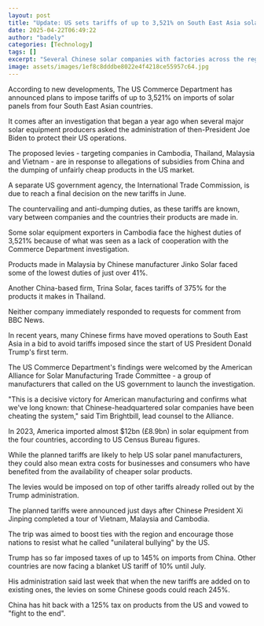 ```yaml
---
layout: post
title: "Update: US sets tariffs of up to 3,521% on South East Asia solar panels"
date: 2025-04-22T06:49:22
author: "badely"
categories: [Technology]
tags: []
excerpt: "Several Chinese solar companies with factories across the region could face steep new tariffs."
image: assets/images/1ef8c8dddbe8022e4f4218ce55957c64.jpg
---
```


According to new developments, The US Commerce Department has announced plans to impose tariffs of up to 3,521% on imports of solar panels from four South East Asian countries.

It comes after an investigation that began a year ago when several major solar equipment producers asked the administration of then-President Joe Biden to protect their US operations. 

The proposed levies - targeting companies in Cambodia, Thailand, Malaysia and Vietnam - are in response to allegations of subsidies from China and the dumping of unfairly cheap products in the US market.

A separate US government agency, the International Trade Commission, is due to reach a final decision on the new tariffs in June.

The countervailing and anti-dumping duties, as these tariffs are known, vary between companies and the countries their products are made in.

Some solar equipment exporters in Cambodia face the highest duties of 3,521% because of what was seen as a lack of cooperation with the Commerce Department investigation.

Products made in Malaysia by Chinese manufacturer Jinko Solar faced some of the lowest duties of just over 41%.

Another China-based firm, Trina Solar, faces tariffs of 375% for the products it makes in Thailand.

Neither company immediately responded to requests for comment from BBC News.

In recent years, many Chinese firms have moved operations to South East Asia in a bid to avoid tariffs imposed since the start of US President Donald Trump's first term.

The US Commerce Department's findings were welcomed by the American Alliance for Solar Manufacturing Trade Committee - a group of manufacturers that called on the US government to launch the investigation.

"This is a decisive victory for American manufacturing and confirms what we've long known: that Chinese-headquartered solar companies have been cheating the system," said Tim Brightbill, lead counsel to the Alliance.

In 2023, America imported almost $12bn (£8.9bn) in solar equipment from the four countries, according to US Census Bureau figures.

While the planned tariffs are likely to help US solar panel manufacturers, they could also mean extra costs for businesses and consumers who have benefited from the availability of cheaper solar products.

The levies would be imposed on top of other tariffs already rolled out by the Trump administration.

The planned tariffs were announced just days after Chinese President Xi Jinping completed a tour of Vietnam, Malaysia and Cambodia.

The trip was aimed to boost ties with the region and encourage those nations to resist what he called "unilateral bullying" by the US.

Trump has so far imposed taxes of up to 145% on imports from China. Other countries are now facing a blanket US tariff of 10% until July.

His administration said last week that when the new tariffs are added on to existing ones, the levies on some Chinese goods could reach 245%.

China has hit back with a 125% tax on products from the US and vowed to "fight to the end".

